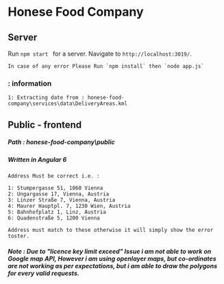 # Honese Food Company


## Server
Run `npm start ` for a server. 
Navigate to `http://localhost:3019/`.
    
    In case of any error Please Run `npm install` then `node app.js`
    
    
### : information 
    
    1: Extracting date from : honese-food-company\services\data\DeliveryAreas.kml
    
    
    
    


    
    
    
## Public - frontend 
   
   ##### Path : honese-food-company\public
   ##### Written in Angular 6

    Address Must be correct i.e. : 
     
    1: Stumpergasse 51, 1060 Vienna
    2: Ungargasse 17, Vienna, Austria
    3: Linzer Straße 7, Vienna, Austria
    4: Maurer Hauptpl. 7, 1230 Wien, Austria
    5: Bahnhofplatz 1, Linz, Austria
    6: Quadenstraße 5, 1200 Vienna
     
    Address must match to these otherwise it will simply show the error toster.
    
    
    
##### Note : Due to "licence key limit exceed" Issue i am not able to work on Google map API, However i am using openlayer maps, but co-ordinates are not working as per expectations, but i am able to draw the polygons for every valid requests.